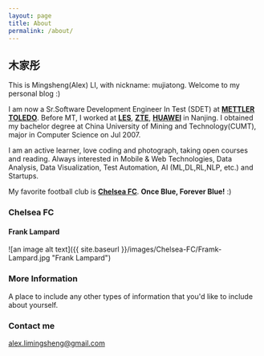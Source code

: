 ```yaml
---
layout: page
title: About
permalink: /about/
---
```


## 木家彤

This is Mingsheng(Alex) LI, with nickname: mujiatong. Welcome to my personal blog :)

I am now a Sr.Software Development Engineer In Test (SDET) at **[METTLER TOLEDO](https://www.mt.com "Mettler Toldeo")**. Before MT, I worked at **[LES](http://www.les.cn/ "LES Information")**, **[ZTE](https://www.zte.com.cn "ZTE")**, **[HUAWEI](https://www.huawei.com "HUAWEI")** in Nanjing. I obtained my bachelor degree at China University of Mining and Technology(CUMT), major in Computer Science on Jul 2007.

I am an active learner, love coding and photograph, taking open courses and reading. Always interested in Mobile & Web Technologies, Data Analysis, Data Visualization, Test Automation, AI (ML,DL,RL,NLP, etc.) and Startups. 

My favorite football club is **[Chelsea FC](https://www.chelseafc.com)**.  **Once Blue, Forever Blue!** :)

### Chelsea FC

#### Frank Lampard

![an image alt text]({{ site.baseurl }}/images/Chelsea-FC/Framk-Lampard.jpg "Frank Lampard")

### More Information

A place to include any other types of information that you'd like to include about yourself.

### Contact me

[alex.limingsheng@gmail.com](mailto:alex.limingsheng@gmail.com)


